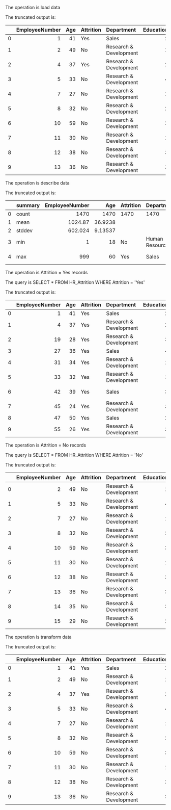 The operation is load data

The truncated output is: 

|    |   EmployeeNumber |   Age | Attrition   | Department             |   Education | EducationField   |   EmployeeCount |
|---:|-----------------:|------:|:------------|:-----------------------|------------:|:-----------------|----------------:|
|  0 |                1 |    41 | Yes         | Sales                  |           2 | Life Sciences    |               1 |
|  1 |                2 |    49 | No          | Research & Development |           1 | Life Sciences    |               1 |
|  2 |                4 |    37 | Yes         | Research & Development |           2 | Other            |               1 |
|  3 |                5 |    33 | No          | Research & Development |           4 | Life Sciences    |               1 |
|  4 |                7 |    27 | No          | Research & Development |           1 | Medical          |               1 |
|  5 |                8 |    32 | No          | Research & Development |           2 | Life Sciences    |               1 |
|  6 |               10 |    59 | No          | Research & Development |           3 | Medical          |               1 |
|  7 |               11 |    30 | No          | Research & Development |           1 | Life Sciences    |               1 |
|  8 |               12 |    38 | No          | Research & Development |           3 | Life Sciences    |               1 |
|  9 |               13 |    36 | No          | Research & Development |           3 | Medical          |               1 |

The operation is describe data

The truncated output is: 

|    | summary   |   EmployeeNumber |        Age | Attrition   | Department      |   Education | EducationField   |   EmployeeCount |
|---:|:----------|-----------------:|-----------:|:------------|:----------------|------------:|:-----------------|----------------:|
|  0 | count     |         1470     | 1470       | 1470        | 1470            |  1470       | 1470             |            1470 |
|  1 | mean      |         1024.87  |   36.9238  |             |                 |     2.91293 |                  |               1 |
|  2 | stddev    |          602.024 |    9.13537 |             |                 |     1.02416 |                  |               0 |
|  3 | min       |            1     |   18       | No          | Human Resources |     1       | Human Resources  |               1 |
|  4 | max       |          999     |   60       | Yes         | Sales           |     5       | Technical Degree |               1 |

The operation is Attrition = Yes records

The query is 
    SELECT * 
    FROM HR_Attrition 
    WHERE Attrition = 'Yes'
    

The truncated output is: 

|    |   EmployeeNumber |   Age | Attrition   | Department             |   Education | EducationField   |   EmployeeCount |
|---:|-----------------:|------:|:------------|:-----------------------|------------:|:-----------------|----------------:|
|  0 |                1 |    41 | Yes         | Sales                  |           2 | Life Sciences    |               1 |
|  1 |                4 |    37 | Yes         | Research & Development |           2 | Other            |               1 |
|  2 |               19 |    28 | Yes         | Research & Development |           3 | Life Sciences    |               1 |
|  3 |               27 |    36 | Yes         | Sales                  |           4 | Life Sciences    |               1 |
|  4 |               31 |    34 | Yes         | Research & Development |           1 | Medical          |               1 |
|  5 |               33 |    32 | Yes         | Research & Development |           1 | Life Sciences    |               1 |
|  6 |               42 |    39 | Yes         | Sales                  |           3 | Technical Degree |               1 |
|  7 |               45 |    24 | Yes         | Research & Development |           3 | Medical          |               1 |
|  8 |               47 |    50 | Yes         | Sales                  |           2 | Marketing        |               1 |
|  9 |               55 |    26 | Yes         | Research & Development |           3 | Life Sciences    |               1 |

The operation is Attrition = No records

The query is 
    SELECT * 
    FROM HR_Attrition 
    WHERE Attrition = 'No'
    

The truncated output is: 

|    |   EmployeeNumber |   Age | Attrition   | Department             |   Education | EducationField   |   EmployeeCount |
|---:|-----------------:|------:|:------------|:-----------------------|------------:|:-----------------|----------------:|
|  0 |                2 |    49 | No          | Research & Development |           1 | Life Sciences    |               1 |
|  1 |                5 |    33 | No          | Research & Development |           4 | Life Sciences    |               1 |
|  2 |                7 |    27 | No          | Research & Development |           1 | Medical          |               1 |
|  3 |                8 |    32 | No          | Research & Development |           2 | Life Sciences    |               1 |
|  4 |               10 |    59 | No          | Research & Development |           3 | Medical          |               1 |
|  5 |               11 |    30 | No          | Research & Development |           1 | Life Sciences    |               1 |
|  6 |               12 |    38 | No          | Research & Development |           3 | Life Sciences    |               1 |
|  7 |               13 |    36 | No          | Research & Development |           3 | Medical          |               1 |
|  8 |               14 |    35 | No          | Research & Development |           3 | Medical          |               1 |
|  9 |               15 |    29 | No          | Research & Development |           2 | Life Sciences    |               1 |

The operation is transform data

The truncated output is: 

|    |   EmployeeNumber |   Age | Attrition   | Department             |   Education | EducationField   |   EmployeeCount |   Attrition_Flag |   Department_Code |   EducationField_Code |
|---:|-----------------:|------:|:------------|:-----------------------|------------:|:-----------------|----------------:|-----------------:|------------------:|----------------------:|
|  0 |                1 |    41 | Yes         | Sales                  |           2 | Life Sciences    |               1 |                1 |                 1 |                     1 |
|  1 |                2 |    49 | No          | Research & Development |           1 | Life Sciences    |               1 |                0 |                 2 |                     1 |
|  2 |                4 |    37 | Yes         | Research & Development |           2 | Other            |               1 |                1 |                 2 |                     5 |
|  3 |                5 |    33 | No          | Research & Development |           4 | Life Sciences    |               1 |                0 |                 2 |                     1 |
|  4 |                7 |    27 | No          | Research & Development |           1 | Medical          |               1 |                0 |                 2 |                     3 |
|  5 |                8 |    32 | No          | Research & Development |           2 | Life Sciences    |               1 |                0 |                 2 |                     1 |
|  6 |               10 |    59 | No          | Research & Development |           3 | Medical          |               1 |                0 |                 2 |                     3 |
|  7 |               11 |    30 | No          | Research & Development |           1 | Life Sciences    |               1 |                0 |                 2 |                     1 |
|  8 |               12 |    38 | No          | Research & Development |           3 | Life Sciences    |               1 |                0 |                 2 |                     1 |
|  9 |               13 |    36 | No          | Research & Development |           3 | Medical          |               1 |                0 |                 2 |                     3 |

